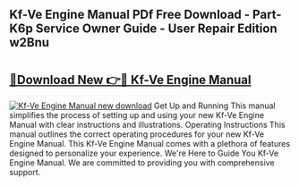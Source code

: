## Kf-Ve Engine Manual PDf Free Download - Part-K6p Service Owner Guide - User Repair Edition w2Bnu

# <h2><a href="http://bc98251.oget.top/?id=Kf-Ve+Engine+Manual">🔗Download New 👉🔴 Kf-Ve Engine Manual</a></h2>

[![Kf-Ve Engine Manual new download](https://i.imgur.com/5g1atiW.png)](http://bc98251.oget.top/?id=Kf-Ve+Engine+Manual)
Get Up and Running This manual simplifies the process of setting up and using your new Kf-Ve Engine Manual with clear instructions and illustrations. Operating Instructions This manual outlines the correct operating procedures for your new Kf-Ve Engine Manual. This Kf-Ve Engine Manual comes with a plethora of features designed to personalize your experience. We're Here to Guide You Kf-Ve Engine Manual. We are committed to providing you with comprehensive support.
